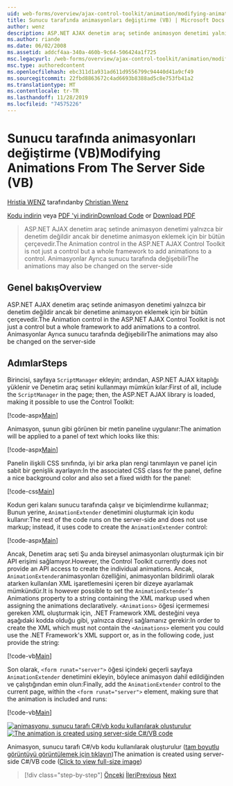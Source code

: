 ```yaml
---
uid: web-forms/overview/ajax-control-toolkit/animation/modifying-animations-from-the-server-side-vb
title: Sunucu tarafında animasyonları değiştirme (VB) | Microsoft Docs
author: wenz
description: ASP.NET AJAX denetim araç setinde animasyon denetimi yalnızca bir denetim değildir ancak bir denetime animasyon eklemek için bir bütün çerçevedir. Animasyonlar de olabilir...
ms.author: riande
ms.date: 06/02/2008
ms.assetid: addcf4aa-340a-460b-9c64-506424a1f725
msc.legacyurl: /web-forms/overview/ajax-control-toolkit/animation/modifying-animations-from-the-server-side-vb
msc.type: authoredcontent
ms.openlocfilehash: ebc311d1a931ad611d9556799c94440d41a9cf49
ms.sourcegitcommit: 22fbd8863672c4ad6693b8388ad5c8e753fb41a2
ms.translationtype: MT
ms.contentlocale: tr-TR
ms.lasthandoff: 11/28/2019
ms.locfileid: "74575226"
---
```

# <a name="modifying-animations-from-the-server-side-vb"></a><span data-ttu-id="20ad2-104">Sunucu tarafında animasyonları değiştirme (VB)</span><span class="sxs-lookup"><span data-stu-id="20ad2-104">Modifying Animations From The Server Side (VB)</span></span>

<span data-ttu-id="20ad2-105">[Hristia WENZ](https://github.com/wenz) tarafından</span><span class="sxs-lookup"><span data-stu-id="20ad2-105">by [Christian Wenz](https://github.com/wenz)</span></span>

<span data-ttu-id="20ad2-106">[Kodu indirin](https://download.microsoft.com/download/f/9/a/f9a26acd-8df4-4484-8a18-199e4598f411/Animation9.vb.zip) veya [PDF 'yi indirin](https://download.microsoft.com/download/6/7/1/6718d452-ff89-4d3f-a90e-c74ec2d636a3/animation9VB.pdf)</span><span class="sxs-lookup"><span data-stu-id="20ad2-106">[Download Code](https://download.microsoft.com/download/f/9/a/f9a26acd-8df4-4484-8a18-199e4598f411/Animation9.vb.zip) or [Download PDF](https://download.microsoft.com/download/6/7/1/6718d452-ff89-4d3f-a90e-c74ec2d636a3/animation9VB.pdf)</span></span>

> <span data-ttu-id="20ad2-107">ASP.NET AJAX denetim araç setinde animasyon denetimi yalnızca bir denetim değildir ancak bir denetime animasyon eklemek için bir bütün çerçevedir.</span><span class="sxs-lookup"><span data-stu-id="20ad2-107">The Animation control in the ASP.NET AJAX Control Toolkit is not just a control but a whole framework to add animations to a control.</span></span> <span data-ttu-id="20ad2-108">Animasyonlar Ayrıca sunucu tarafında değişebilir</span><span class="sxs-lookup"><span data-stu-id="20ad2-108">The animations may also be changed on the server-side</span></span>

## <a name="overview"></a><span data-ttu-id="20ad2-109">Genel bakış</span><span class="sxs-lookup"><span data-stu-id="20ad2-109">Overview</span></span>

<span data-ttu-id="20ad2-110">ASP.NET AJAX denetim araç setinde animasyon denetimi yalnızca bir denetim değildir ancak bir denetime animasyon eklemek için bir bütün çerçevedir.</span><span class="sxs-lookup"><span data-stu-id="20ad2-110">The Animation control in the ASP.NET AJAX Control Toolkit is not just a control but a whole framework to add animations to a control.</span></span> <span data-ttu-id="20ad2-111">Animasyonlar Ayrıca sunucu tarafında değişebilir</span><span class="sxs-lookup"><span data-stu-id="20ad2-111">The animations may also be changed on the server-side</span></span>

## <a name="steps"></a><span data-ttu-id="20ad2-112">Adımlar</span><span class="sxs-lookup"><span data-stu-id="20ad2-112">Steps</span></span>

<span data-ttu-id="20ad2-113">Birincisi, sayfaya `ScriptManager` ekleyin; ardından, ASP.NET AJAX kitaplığı yüklenir ve Denetim araç setini kullanmayı mümkün kılar:</span><span class="sxs-lookup"><span data-stu-id="20ad2-113">First of all, include the `ScriptManager` in the page; then, the ASP.NET AJAX library is loaded, making it possible to use the Control Toolkit:</span></span>

[!code-aspx[Main](modifying-animations-from-the-server-side-vb/samples/sample1.aspx)]

<span data-ttu-id="20ad2-114">Animasyon, şunun gibi görünen bir metin paneline uygulanır:</span><span class="sxs-lookup"><span data-stu-id="20ad2-114">The animation will be applied to a panel of text which looks like this:</span></span>

[!code-aspx[Main](modifying-animations-from-the-server-side-vb/samples/sample2.aspx)]

<span data-ttu-id="20ad2-115">Panelin ilişkili CSS sınıfında, iyi bir arka plan rengi tanımlayın ve panel için sabit bir genişlik ayarlayın:</span><span class="sxs-lookup"><span data-stu-id="20ad2-115">In the associated CSS class for the panel, define a nice background color and also set a fixed width for the panel:</span></span>

[!code-css[Main](modifying-animations-from-the-server-side-vb/samples/sample3.css)]

<span data-ttu-id="20ad2-116">Kodun geri kalanı sunucu tarafında çalışır ve biçimlendirme kullanmaz; Bunun yerine, `AnimationExtender` denetimini oluşturmak için kodu kullanır:</span><span class="sxs-lookup"><span data-stu-id="20ad2-116">The rest of the code runs on the server-side and does not use markup; instead, it uses code to create the `AnimationExtender` control:</span></span>

[!code-aspx[Main](modifying-animations-from-the-server-side-vb/samples/sample4.aspx)]

<span data-ttu-id="20ad2-117">Ancak, Denetim araç seti Şu anda bireysel animasyonları oluşturmak için bir API erişimi sağlamıyor.</span><span class="sxs-lookup"><span data-stu-id="20ad2-117">However, the Control Toolkit currently does not provide an API access to create the individual animations.</span></span> <span data-ttu-id="20ad2-118">Ancak, `AnimationExtender`animasyonları özelliğini, animasyonları bildirimli olarak atarken kullanılan XML işaretlemesini içeren bir dizeye ayarlamak mümkündür.</span><span class="sxs-lookup"><span data-stu-id="20ad2-118">It is however possible to set the `AnimationExtender`'s Animations property to a string containing the XML markup used when assigning the animations declaratively.</span></span> <span data-ttu-id="20ad2-119">`<Animations>` öğesi içermemesi gereken XML oluşturmak için, .NET Framework XML desteğini veya aşağıdaki kodda olduğu gibi, yalnızca dizeyi sağlamanız gerekir:</span><span class="sxs-lookup"><span data-stu-id="20ad2-119">In order to create the XML which must not contain the `<Animations>` element you could use the .NET Framework's XML support or, as in the following code, just provide the string:</span></span>

[!code-vb[Main](modifying-animations-from-the-server-side-vb/samples/sample5.vb)]

<span data-ttu-id="20ad2-120">Son olarak, `<form runat="server">` öğesi içindeki geçerli sayfaya `AnimationExtender` denetimini ekleyin, böylece animasyon dahil edildiğinden ve çalıştığından emin olun:</span><span class="sxs-lookup"><span data-stu-id="20ad2-120">Finally, add the `AnimationExtender` control to the current page, within the `<form runat="server">` element, making sure that the animation is included and runs:</span></span>

[!code-vb[Main](modifying-animations-from-the-server-side-vb/samples/sample6.vb)]

<span data-ttu-id="20ad2-121">[![animasyonu, sunucu tarafı C#/vb kodu kullanılarak oluşturulur](modifying-animations-from-the-server-side-vb/_static/image2.png)](modifying-animations-from-the-server-side-vb/_static/image1.png)</span><span class="sxs-lookup"><span data-stu-id="20ad2-121">[![The animation is created using server-side C#/VB code](modifying-animations-from-the-server-side-vb/_static/image2.png)](modifying-animations-from-the-server-side-vb/_static/image1.png)</span></span>

<span data-ttu-id="20ad2-122">Animasyon, sunucu tarafı C#/vb kodu kullanılarak oluşturulur ([tam boyutlu görüntüyü görüntülemek için tıklayın](modifying-animations-from-the-server-side-vb/_static/image3.png))</span><span class="sxs-lookup"><span data-stu-id="20ad2-122">The animation is created using server-side C#/VB code ([Click to view full-size image](modifying-animations-from-the-server-side-vb/_static/image3.png))</span></span>

> [!div class="step-by-step"]
> <span data-ttu-id="20ad2-123">[Önceki](triggering-an-animation-in-another-control-vb.md)
> [İleri](executing-animations-using-client-side-code-vb.md)</span><span class="sxs-lookup"><span data-stu-id="20ad2-123">[Previous](triggering-an-animation-in-another-control-vb.md)
[Next](executing-animations-using-client-side-code-vb.md)</span></span>

